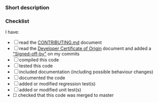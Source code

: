 ### Short description
<!-- Write a small description of what this Pull Request fixes or provides, including the issue #s -->

### Checklist
<!-- please indicate if any of these things are done/included with this Pull Request. Not all boxes need to be checked for the Pull Request to be accepted -->
I have:
- [ ] read the [CONTRIBUTING.md](https://github.com/PowerDNS/pdns/blob/master/CONTRIBUTING.md) document
- [ ] read the [Developer Certificate of Origin](https://github.com/PowerDNS/pdns/blob/master/DCO) document and added a ["Signed-off-by"](https://github.com/PowerDNS/pdns/blob/master/CONTRIBUTING.md#developer-certificate-of-origin) on my commits
- [ ] compiled this code
- [ ] tested this code
- [ ] included documentation (including possible behaviour changes)
- [ ] documented the code
- [ ] added or modified regression test(s)
- [ ] added or modified unit test(s)
- [ ] <!-- remove this line if your PR is against master --> checked that this code was merged to master
